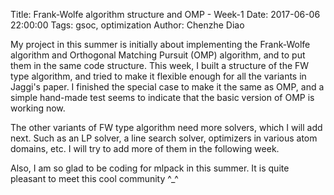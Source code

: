 Title: Frank-Wolfe algorithm structure and OMP - Week-1
Date: 2017-06-06 22:00:00
Tags: gsoc, optimization
Author: Chenzhe Diao

My project in this summer is initially about implementing the Frank-Wolfe algorithm and Orthogonal Matching Pursuit (OMP) algorithm, and to put them in the same code structure. This week, I built a structure of the FW type algorithm, and tried to make it flexible enough for all the variants in Jaggi's paper. I finished the special case to make it the same as OMP, and a simple hand-made test seems to indicate that the basic version of OMP is working now.

The other variants of FW type algorithm need more solvers, which I will add next. Such as an LP solver, a line search solver, optimizers in various atom domains, etc. I will try to add more of them in the following week.

Also, I am so glad to be coding for mlpack in this summer. It is quite pleasant to meet this cool community ^_^
